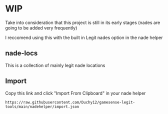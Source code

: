 # WIP
Take into consideration that this project is still in its early stages (nades are going to be added very frequently)

I reccomend using this with the built in Legit nades option in the nade helper

## nade-locs
This is a collection of mainly legit nade locations


## Import
Copy this link and click "Import From Clipboard" in your nade helper
```
https://raw.githubusercontent.com/Duchy12/gamesense-legit-tools/main/nadehelper/import.json
```